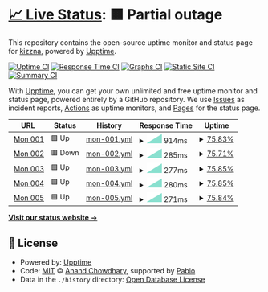 # [📈 Live Status](https://kizzna.github.io/bovorn-mon): <!--live status--> **🟧 Partial outage**

This repository contains the open-source uptime monitor and status page for [kizzna](https://kizzna.github.io/bovorn-mon), powered by [Upptime](https://github.com/upptime/upptime).

[![Uptime CI](https://github.com/kizzna/bovorn-mon/workflows/Uptime%20CI/badge.svg)](https://github.com/kizzna/bovorn-mon/actions?query=workflow%3A%22Uptime+CI%22)
[![Response Time CI](https://github.com/kizzna/bovorn-mon/workflows/Response%20Time%20CI/badge.svg)](https://github.com/kizzna/bovorn-mon/actions?query=workflow%3A%22Response+Time+CI%22)
[![Graphs CI](https://github.com/kizzna/bovorn-mon/workflows/Graphs%20CI/badge.svg)](https://github.com/kizzna/bovorn-mon/actions?query=workflow%3A%22Graphs+CI%22)
[![Static Site CI](https://github.com/kizzna/bovorn-mon/workflows/Static%20Site%20CI/badge.svg)](https://github.com/kizzna/bovorn-mon/actions?query=workflow%3A%22Static+Site+CI%22)
[![Summary CI](https://github.com/kizzna/bovorn-mon/workflows/Summary%20CI/badge.svg)](https://github.com/kizzna/bovorn-mon/actions?query=workflow%3A%22Summary+CI%22)

With [Upptime](https://upptime.js.org), you can get your own unlimited and free uptime monitor and status page, powered entirely by a GitHub repository. We use [Issues](https://github.com/kizzna/bovorn-mon/issues) as incident reports, [Actions](https://github.com/kizzna/bovorn-mon/actions) as uptime monitors, and [Pages](https://kizzna.github.io/bovorn-mon) for the status page.

<!--start: status pages-->
<!-- This summary is generated by Upptime (https://github.com/upptime/upptime) -->
<!-- Do not edit this manually, your changes will be overwritten -->
<!-- prettier-ignore -->
| URL | Status | History | Response Time | Uptime |
| --- | ------ | ------- | ------------- | ------ |
| <img alt="" src="https://icons.duckduckgo.com/ip3/mon.watbovorn.org.ico" height="13"> [Mon 001](https://mon.watbovorn.org/10.0.9.1.txt) | 🟩 Up | [mon-001.yml](https://github.com/kizzna/bovorn-mon/commits/HEAD/history/mon-001.yml) | <details><summary><img alt="Response time graph" src="./graphs/mon-001/response-time-week.png" height="20"> 914ms</summary><br><a href="https://kizzna.github.io/bovorn-mon/history/mon-001"><img alt="Response time 914" src="https://img.shields.io/endpoint?url=https%3A%2F%2Fraw.githubusercontent.com%2Fkizzna%2Fbovorn-mon%2FHEAD%2Fapi%2Fmon-001%2Fresponse-time.json"></a><br><a href="https://kizzna.github.io/bovorn-mon/history/mon-001"><img alt="24-hour response time 914" src="https://img.shields.io/endpoint?url=https%3A%2F%2Fraw.githubusercontent.com%2Fkizzna%2Fbovorn-mon%2FHEAD%2Fapi%2Fmon-001%2Fresponse-time-day.json"></a><br><a href="https://kizzna.github.io/bovorn-mon/history/mon-001"><img alt="7-day response time 914" src="https://img.shields.io/endpoint?url=https%3A%2F%2Fraw.githubusercontent.com%2Fkizzna%2Fbovorn-mon%2FHEAD%2Fapi%2Fmon-001%2Fresponse-time-week.json"></a><br><a href="https://kizzna.github.io/bovorn-mon/history/mon-001"><img alt="30-day response time 914" src="https://img.shields.io/endpoint?url=https%3A%2F%2Fraw.githubusercontent.com%2Fkizzna%2Fbovorn-mon%2FHEAD%2Fapi%2Fmon-001%2Fresponse-time-month.json"></a><br><a href="https://kizzna.github.io/bovorn-mon/history/mon-001"><img alt="1-year response time 914" src="https://img.shields.io/endpoint?url=https%3A%2F%2Fraw.githubusercontent.com%2Fkizzna%2Fbovorn-mon%2FHEAD%2Fapi%2Fmon-001%2Fresponse-time-year.json"></a></details> | <details><summary><a href="https://kizzna.github.io/bovorn-mon/history/mon-001">75.83%</a></summary><a href="https://kizzna.github.io/bovorn-mon/history/mon-001"><img alt="All-time uptime 75.83%" src="https://img.shields.io/endpoint?url=https%3A%2F%2Fraw.githubusercontent.com%2Fkizzna%2Fbovorn-mon%2FHEAD%2Fapi%2Fmon-001%2Fuptime.json"></a><br><a href="https://kizzna.github.io/bovorn-mon/history/mon-001"><img alt="24-hour uptime 75.83%" src="https://img.shields.io/endpoint?url=https%3A%2F%2Fraw.githubusercontent.com%2Fkizzna%2Fbovorn-mon%2FHEAD%2Fapi%2Fmon-001%2Fuptime-day.json"></a><br><a href="https://kizzna.github.io/bovorn-mon/history/mon-001"><img alt="7-day uptime 75.83%" src="https://img.shields.io/endpoint?url=https%3A%2F%2Fraw.githubusercontent.com%2Fkizzna%2Fbovorn-mon%2FHEAD%2Fapi%2Fmon-001%2Fuptime-week.json"></a><br><a href="https://kizzna.github.io/bovorn-mon/history/mon-001"><img alt="30-day uptime 75.83%" src="https://img.shields.io/endpoint?url=https%3A%2F%2Fraw.githubusercontent.com%2Fkizzna%2Fbovorn-mon%2FHEAD%2Fapi%2Fmon-001%2Fuptime-month.json"></a><br><a href="https://kizzna.github.io/bovorn-mon/history/mon-001"><img alt="1-year uptime 75.83%" src="https://img.shields.io/endpoint?url=https%3A%2F%2Fraw.githubusercontent.com%2Fkizzna%2Fbovorn-mon%2FHEAD%2Fapi%2Fmon-001%2Fuptime-year.json"></a></details>
| <img alt="" src="https://icons.duckduckgo.com/ip3/mon.watbovorn.org.ico" height="13"> [Mon 002](https://mon.watbovorn.org/10.0.9.2.txt) | 🟥 Down | [mon-002.yml](https://github.com/kizzna/bovorn-mon/commits/HEAD/history/mon-002.yml) | <details><summary><img alt="Response time graph" src="./graphs/mon-002/response-time-week.png" height="20"> 285ms</summary><br><a href="https://kizzna.github.io/bovorn-mon/history/mon-002"><img alt="Response time 285" src="https://img.shields.io/endpoint?url=https%3A%2F%2Fraw.githubusercontent.com%2Fkizzna%2Fbovorn-mon%2FHEAD%2Fapi%2Fmon-002%2Fresponse-time.json"></a><br><a href="https://kizzna.github.io/bovorn-mon/history/mon-002"><img alt="24-hour response time 285" src="https://img.shields.io/endpoint?url=https%3A%2F%2Fraw.githubusercontent.com%2Fkizzna%2Fbovorn-mon%2FHEAD%2Fapi%2Fmon-002%2Fresponse-time-day.json"></a><br><a href="https://kizzna.github.io/bovorn-mon/history/mon-002"><img alt="7-day response time 285" src="https://img.shields.io/endpoint?url=https%3A%2F%2Fraw.githubusercontent.com%2Fkizzna%2Fbovorn-mon%2FHEAD%2Fapi%2Fmon-002%2Fresponse-time-week.json"></a><br><a href="https://kizzna.github.io/bovorn-mon/history/mon-002"><img alt="30-day response time 285" src="https://img.shields.io/endpoint?url=https%3A%2F%2Fraw.githubusercontent.com%2Fkizzna%2Fbovorn-mon%2FHEAD%2Fapi%2Fmon-002%2Fresponse-time-month.json"></a><br><a href="https://kizzna.github.io/bovorn-mon/history/mon-002"><img alt="1-year response time 285" src="https://img.shields.io/endpoint?url=https%3A%2F%2Fraw.githubusercontent.com%2Fkizzna%2Fbovorn-mon%2FHEAD%2Fapi%2Fmon-002%2Fresponse-time-year.json"></a></details> | <details><summary><a href="https://kizzna.github.io/bovorn-mon/history/mon-002">75.71%</a></summary><a href="https://kizzna.github.io/bovorn-mon/history/mon-002"><img alt="All-time uptime 75.71%" src="https://img.shields.io/endpoint?url=https%3A%2F%2Fraw.githubusercontent.com%2Fkizzna%2Fbovorn-mon%2FHEAD%2Fapi%2Fmon-002%2Fuptime.json"></a><br><a href="https://kizzna.github.io/bovorn-mon/history/mon-002"><img alt="24-hour uptime 75.71%" src="https://img.shields.io/endpoint?url=https%3A%2F%2Fraw.githubusercontent.com%2Fkizzna%2Fbovorn-mon%2FHEAD%2Fapi%2Fmon-002%2Fuptime-day.json"></a><br><a href="https://kizzna.github.io/bovorn-mon/history/mon-002"><img alt="7-day uptime 75.71%" src="https://img.shields.io/endpoint?url=https%3A%2F%2Fraw.githubusercontent.com%2Fkizzna%2Fbovorn-mon%2FHEAD%2Fapi%2Fmon-002%2Fuptime-week.json"></a><br><a href="https://kizzna.github.io/bovorn-mon/history/mon-002"><img alt="30-day uptime 75.71%" src="https://img.shields.io/endpoint?url=https%3A%2F%2Fraw.githubusercontent.com%2Fkizzna%2Fbovorn-mon%2FHEAD%2Fapi%2Fmon-002%2Fuptime-month.json"></a><br><a href="https://kizzna.github.io/bovorn-mon/history/mon-002"><img alt="1-year uptime 75.71%" src="https://img.shields.io/endpoint?url=https%3A%2F%2Fraw.githubusercontent.com%2Fkizzna%2Fbovorn-mon%2FHEAD%2Fapi%2Fmon-002%2Fuptime-year.json"></a></details>
| <img alt="" src="https://icons.duckduckgo.com/ip3/mon.watbovorn.org.ico" height="13"> [Mon 003](https://mon.watbovorn.org/10.0.9.3.txt) | 🟩 Up | [mon-003.yml](https://github.com/kizzna/bovorn-mon/commits/HEAD/history/mon-003.yml) | <details><summary><img alt="Response time graph" src="./graphs/mon-003/response-time-week.png" height="20"> 277ms</summary><br><a href="https://kizzna.github.io/bovorn-mon/history/mon-003"><img alt="Response time 277" src="https://img.shields.io/endpoint?url=https%3A%2F%2Fraw.githubusercontent.com%2Fkizzna%2Fbovorn-mon%2FHEAD%2Fapi%2Fmon-003%2Fresponse-time.json"></a><br><a href="https://kizzna.github.io/bovorn-mon/history/mon-003"><img alt="24-hour response time 277" src="https://img.shields.io/endpoint?url=https%3A%2F%2Fraw.githubusercontent.com%2Fkizzna%2Fbovorn-mon%2FHEAD%2Fapi%2Fmon-003%2Fresponse-time-day.json"></a><br><a href="https://kizzna.github.io/bovorn-mon/history/mon-003"><img alt="7-day response time 277" src="https://img.shields.io/endpoint?url=https%3A%2F%2Fraw.githubusercontent.com%2Fkizzna%2Fbovorn-mon%2FHEAD%2Fapi%2Fmon-003%2Fresponse-time-week.json"></a><br><a href="https://kizzna.github.io/bovorn-mon/history/mon-003"><img alt="30-day response time 277" src="https://img.shields.io/endpoint?url=https%3A%2F%2Fraw.githubusercontent.com%2Fkizzna%2Fbovorn-mon%2FHEAD%2Fapi%2Fmon-003%2Fresponse-time-month.json"></a><br><a href="https://kizzna.github.io/bovorn-mon/history/mon-003"><img alt="1-year response time 277" src="https://img.shields.io/endpoint?url=https%3A%2F%2Fraw.githubusercontent.com%2Fkizzna%2Fbovorn-mon%2FHEAD%2Fapi%2Fmon-003%2Fresponse-time-year.json"></a></details> | <details><summary><a href="https://kizzna.github.io/bovorn-mon/history/mon-003">75.85%</a></summary><a href="https://kizzna.github.io/bovorn-mon/history/mon-003"><img alt="All-time uptime 75.85%" src="https://img.shields.io/endpoint?url=https%3A%2F%2Fraw.githubusercontent.com%2Fkizzna%2Fbovorn-mon%2FHEAD%2Fapi%2Fmon-003%2Fuptime.json"></a><br><a href="https://kizzna.github.io/bovorn-mon/history/mon-003"><img alt="24-hour uptime 75.85%" src="https://img.shields.io/endpoint?url=https%3A%2F%2Fraw.githubusercontent.com%2Fkizzna%2Fbovorn-mon%2FHEAD%2Fapi%2Fmon-003%2Fuptime-day.json"></a><br><a href="https://kizzna.github.io/bovorn-mon/history/mon-003"><img alt="7-day uptime 75.85%" src="https://img.shields.io/endpoint?url=https%3A%2F%2Fraw.githubusercontent.com%2Fkizzna%2Fbovorn-mon%2FHEAD%2Fapi%2Fmon-003%2Fuptime-week.json"></a><br><a href="https://kizzna.github.io/bovorn-mon/history/mon-003"><img alt="30-day uptime 75.85%" src="https://img.shields.io/endpoint?url=https%3A%2F%2Fraw.githubusercontent.com%2Fkizzna%2Fbovorn-mon%2FHEAD%2Fapi%2Fmon-003%2Fuptime-month.json"></a><br><a href="https://kizzna.github.io/bovorn-mon/history/mon-003"><img alt="1-year uptime 75.85%" src="https://img.shields.io/endpoint?url=https%3A%2F%2Fraw.githubusercontent.com%2Fkizzna%2Fbovorn-mon%2FHEAD%2Fapi%2Fmon-003%2Fuptime-year.json"></a></details>
| <img alt="" src="https://icons.duckduckgo.com/ip3/mon.watbovorn.org.ico" height="13"> [Mon 004](https://mon.watbovorn.org/10.0.9.4.txt) | 🟩 Up | [mon-004.yml](https://github.com/kizzna/bovorn-mon/commits/HEAD/history/mon-004.yml) | <details><summary><img alt="Response time graph" src="./graphs/mon-004/response-time-week.png" height="20"> 280ms</summary><br><a href="https://kizzna.github.io/bovorn-mon/history/mon-004"><img alt="Response time 280" src="https://img.shields.io/endpoint?url=https%3A%2F%2Fraw.githubusercontent.com%2Fkizzna%2Fbovorn-mon%2FHEAD%2Fapi%2Fmon-004%2Fresponse-time.json"></a><br><a href="https://kizzna.github.io/bovorn-mon/history/mon-004"><img alt="24-hour response time 280" src="https://img.shields.io/endpoint?url=https%3A%2F%2Fraw.githubusercontent.com%2Fkizzna%2Fbovorn-mon%2FHEAD%2Fapi%2Fmon-004%2Fresponse-time-day.json"></a><br><a href="https://kizzna.github.io/bovorn-mon/history/mon-004"><img alt="7-day response time 280" src="https://img.shields.io/endpoint?url=https%3A%2F%2Fraw.githubusercontent.com%2Fkizzna%2Fbovorn-mon%2FHEAD%2Fapi%2Fmon-004%2Fresponse-time-week.json"></a><br><a href="https://kizzna.github.io/bovorn-mon/history/mon-004"><img alt="30-day response time 280" src="https://img.shields.io/endpoint?url=https%3A%2F%2Fraw.githubusercontent.com%2Fkizzna%2Fbovorn-mon%2FHEAD%2Fapi%2Fmon-004%2Fresponse-time-month.json"></a><br><a href="https://kizzna.github.io/bovorn-mon/history/mon-004"><img alt="1-year response time 280" src="https://img.shields.io/endpoint?url=https%3A%2F%2Fraw.githubusercontent.com%2Fkizzna%2Fbovorn-mon%2FHEAD%2Fapi%2Fmon-004%2Fresponse-time-year.json"></a></details> | <details><summary><a href="https://kizzna.github.io/bovorn-mon/history/mon-004">75.85%</a></summary><a href="https://kizzna.github.io/bovorn-mon/history/mon-004"><img alt="All-time uptime 75.85%" src="https://img.shields.io/endpoint?url=https%3A%2F%2Fraw.githubusercontent.com%2Fkizzna%2Fbovorn-mon%2FHEAD%2Fapi%2Fmon-004%2Fuptime.json"></a><br><a href="https://kizzna.github.io/bovorn-mon/history/mon-004"><img alt="24-hour uptime 75.85%" src="https://img.shields.io/endpoint?url=https%3A%2F%2Fraw.githubusercontent.com%2Fkizzna%2Fbovorn-mon%2FHEAD%2Fapi%2Fmon-004%2Fuptime-day.json"></a><br><a href="https://kizzna.github.io/bovorn-mon/history/mon-004"><img alt="7-day uptime 75.85%" src="https://img.shields.io/endpoint?url=https%3A%2F%2Fraw.githubusercontent.com%2Fkizzna%2Fbovorn-mon%2FHEAD%2Fapi%2Fmon-004%2Fuptime-week.json"></a><br><a href="https://kizzna.github.io/bovorn-mon/history/mon-004"><img alt="30-day uptime 75.85%" src="https://img.shields.io/endpoint?url=https%3A%2F%2Fraw.githubusercontent.com%2Fkizzna%2Fbovorn-mon%2FHEAD%2Fapi%2Fmon-004%2Fuptime-month.json"></a><br><a href="https://kizzna.github.io/bovorn-mon/history/mon-004"><img alt="1-year uptime 75.85%" src="https://img.shields.io/endpoint?url=https%3A%2F%2Fraw.githubusercontent.com%2Fkizzna%2Fbovorn-mon%2FHEAD%2Fapi%2Fmon-004%2Fuptime-year.json"></a></details>
| <img alt="" src="https://icons.duckduckgo.com/ip3/mon.watbovorn.org.ico" height="13"> [Mon 005](https://mon.watbovorn.org/10.0.9.5.txt) | 🟩 Up | [mon-005.yml](https://github.com/kizzna/bovorn-mon/commits/HEAD/history/mon-005.yml) | <details><summary><img alt="Response time graph" src="./graphs/mon-005/response-time-week.png" height="20"> 271ms</summary><br><a href="https://kizzna.github.io/bovorn-mon/history/mon-005"><img alt="Response time 271" src="https://img.shields.io/endpoint?url=https%3A%2F%2Fraw.githubusercontent.com%2Fkizzna%2Fbovorn-mon%2FHEAD%2Fapi%2Fmon-005%2Fresponse-time.json"></a><br><a href="https://kizzna.github.io/bovorn-mon/history/mon-005"><img alt="24-hour response time 271" src="https://img.shields.io/endpoint?url=https%3A%2F%2Fraw.githubusercontent.com%2Fkizzna%2Fbovorn-mon%2FHEAD%2Fapi%2Fmon-005%2Fresponse-time-day.json"></a><br><a href="https://kizzna.github.io/bovorn-mon/history/mon-005"><img alt="7-day response time 271" src="https://img.shields.io/endpoint?url=https%3A%2F%2Fraw.githubusercontent.com%2Fkizzna%2Fbovorn-mon%2FHEAD%2Fapi%2Fmon-005%2Fresponse-time-week.json"></a><br><a href="https://kizzna.github.io/bovorn-mon/history/mon-005"><img alt="30-day response time 271" src="https://img.shields.io/endpoint?url=https%3A%2F%2Fraw.githubusercontent.com%2Fkizzna%2Fbovorn-mon%2FHEAD%2Fapi%2Fmon-005%2Fresponse-time-month.json"></a><br><a href="https://kizzna.github.io/bovorn-mon/history/mon-005"><img alt="1-year response time 271" src="https://img.shields.io/endpoint?url=https%3A%2F%2Fraw.githubusercontent.com%2Fkizzna%2Fbovorn-mon%2FHEAD%2Fapi%2Fmon-005%2Fresponse-time-year.json"></a></details> | <details><summary><a href="https://kizzna.github.io/bovorn-mon/history/mon-005">75.84%</a></summary><a href="https://kizzna.github.io/bovorn-mon/history/mon-005"><img alt="All-time uptime 75.84%" src="https://img.shields.io/endpoint?url=https%3A%2F%2Fraw.githubusercontent.com%2Fkizzna%2Fbovorn-mon%2FHEAD%2Fapi%2Fmon-005%2Fuptime.json"></a><br><a href="https://kizzna.github.io/bovorn-mon/history/mon-005"><img alt="24-hour uptime 75.84%" src="https://img.shields.io/endpoint?url=https%3A%2F%2Fraw.githubusercontent.com%2Fkizzna%2Fbovorn-mon%2FHEAD%2Fapi%2Fmon-005%2Fuptime-day.json"></a><br><a href="https://kizzna.github.io/bovorn-mon/history/mon-005"><img alt="7-day uptime 75.84%" src="https://img.shields.io/endpoint?url=https%3A%2F%2Fraw.githubusercontent.com%2Fkizzna%2Fbovorn-mon%2FHEAD%2Fapi%2Fmon-005%2Fuptime-week.json"></a><br><a href="https://kizzna.github.io/bovorn-mon/history/mon-005"><img alt="30-day uptime 75.84%" src="https://img.shields.io/endpoint?url=https%3A%2F%2Fraw.githubusercontent.com%2Fkizzna%2Fbovorn-mon%2FHEAD%2Fapi%2Fmon-005%2Fuptime-month.json"></a><br><a href="https://kizzna.github.io/bovorn-mon/history/mon-005"><img alt="1-year uptime 75.84%" src="https://img.shields.io/endpoint?url=https%3A%2F%2Fraw.githubusercontent.com%2Fkizzna%2Fbovorn-mon%2FHEAD%2Fapi%2Fmon-005%2Fuptime-year.json"></a></details>

<!--end: status pages-->

[**Visit our status website →**](https://kizzna.github.io/bovorn-mon)

## 📄 License

- Powered by: [Upptime](https://github.com/upptime/upptime)
- Code: [MIT](./LICENSE) © [Anand Chowdhary](https://anandchowdhary.com), supported by [Pabio](https://pabio.com)
- Data in the `./history` directory: [Open Database License](https://opendatacommons.org/licenses/odbl/1-0/)
